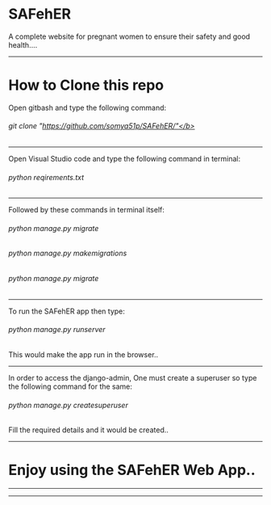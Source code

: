 # SAFehER
A complete website for pregnant women to ensure their safety and good health....

****************************************************************
# How to Clone this repo

Open gitbash and type the following command:

###### git clone "https://github.com/somya51p/SAFehER/"</b>

*************************************************************
Open Visual Studio code and type the following command in terminal:

###### python reqirements.txt

*************************************************************
Followed by these commands in terminal itself:

###### python manage.py migrate

###### python manage.py makemigrations

###### python manage.py migrate

*************************************************************

To run the SAFehER app then type:

###### python manage.py runserver

This would make the app run in the browser..
**************************************************************

In order to access the django-admin, One must create a superuser so type the following command for the same:

###### python manage.py createsuperuser

Fill the required details and it would be created..

**************************************************************

# Enjoy using the SAFehER Web App..

**************************************************************
**************************************************************

